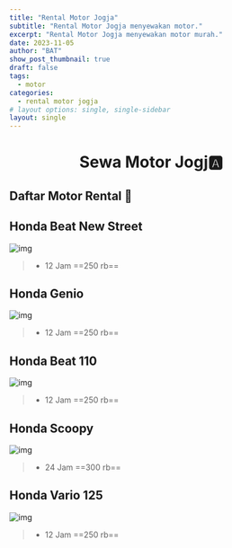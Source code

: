 ```yaml
---
title: "Rental Motor Jogja"
subtitle: "Rental Motor Jogja menyewakan motor."
excerpt: "Rental Motor Jogja menyewakan motor murah."
date: 2023-11-05
author: "BAT"
show_post_thumbnail: true
draft: false
tags:
  - motor
categories:
  - rental motor jogja
# layout options: single, single-sidebar
layout: single
---
```

# <center>Sewa Motor Jogj:a:</center> 
## Daftar Motor Rental :construction: 
## Honda Beat New Street
![img](https://aceapugtar.cloudimg.io/raw.githubusercontent.com/ariefbuddies/bening-out/master/uploads/beat-trail.jpg?w=400&radius=25&force_format=png&)
    
> * 12 Jam ==250 rb==

## Honda Genio
![img](https://aceapugtar.cloudimg.io/raw.githubusercontent.com/ariefbuddies/bening-out/master/uploads/genio.jpg?w=400&radius=25&force_format=png&)

> * 12 Jam ==250 rb==

## Honda Beat 110
![img](https://aceapugtar.cloudimg.io/raw.githubusercontent.com/ariefbuddies/bening-out/master/uploads/fjimg-20191224-145508.png?w=400&radius=25&force_format=png&)

> * 12 Jam ==250 rb==

## Honda Scoopy 
![img](https://aceapugtar.cloudimg.io/raw.githubusercontent.com/ariefbuddies/bening-out/master/uploads/scoopy.jpg?w=400&radius=25&force_format=png&)

> * 24 Jam ==300 rb==

## Honda Vario 125

![img](https://aceapugtar.cloudimg.io/raw.githubusercontent.com/ariefbuddies/bening-out/master/uploads/vario.jpg?w=400&radius=25&force_format=png&)
    

> * 12 Jam ==250 rb==
